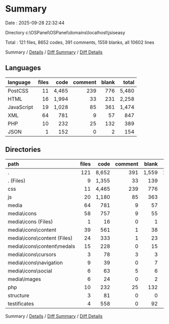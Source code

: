 # Summary

Date : 2025-09-28 22:32:44

Directory c:\\OSPanel\\OSPanel\\domains\\localhost\\jsiseasy

Total : 121 files,  8652 codes, 391 comments, 1559 blanks, all 10602 lines

Summary / [Details](details.md) / [Diff Summary](diff.md) / [Diff Details](diff-details.md)

## Languages
| language | files | code | comment | blank | total |
| :--- | ---: | ---: | ---: | ---: | ---: |
| PostCSS | 11 | 4,465 | 239 | 776 | 5,480 |
| HTML | 16 | 1,994 | 33 | 231 | 2,258 |
| JavaScript | 19 | 1,028 | 85 | 361 | 1,474 |
| XML | 64 | 781 | 9 | 57 | 847 |
| PHP | 10 | 232 | 25 | 132 | 389 |
| JSON | 1 | 152 | 0 | 2 | 154 |

## Directories
| path | files | code | comment | blank | total |
| :--- | ---: | ---: | ---: | ---: | ---: |
| . | 121 | 8,652 | 391 | 1,559 | 10,602 |
| . (Files) | 9 | 1,355 | 33 | 139 | 1,527 |
| css | 11 | 4,465 | 239 | 776 | 5,480 |
| js | 20 | 1,180 | 85 | 363 | 1,628 |
| media | 64 | 781 | 9 | 57 | 847 |
| media\\icons | 58 | 757 | 9 | 55 | 821 |
| media\\icons (Files) | 1 | 16 | 0 | 1 | 17 |
| media\\icons\\content | 39 | 561 | 1 | 38 | 600 |
| media\\icons\\content (Files) | 24 | 333 | 1 | 23 | 357 |
| media\\icons\\content\\medals | 15 | 228 | 0 | 15 | 243 |
| media\\icons\\cursors | 3 | 78 | 3 | 3 | 84 |
| media\\icons\\navigation | 9 | 39 | 0 | 7 | 46 |
| media\\icons\\social | 6 | 63 | 5 | 6 | 74 |
| media\\images | 6 | 24 | 0 | 2 | 26 |
| php | 10 | 232 | 25 | 132 | 389 |
| structure | 3 | 81 | 0 | 0 | 81 |
| testificates | 4 | 558 | 0 | 92 | 650 |

Summary / [Details](details.md) / [Diff Summary](diff.md) / [Diff Details](diff-details.md)